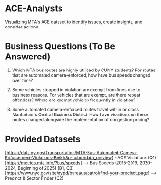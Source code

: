# ACE-Analysts
Visualizing MTA's ACE dataset to identify issues, create insights, and consider actions.

# Business Questions (To Be Answered)
1) Which MTA bus routes are highly utilized by CUNY students? For routes that are automated camera-enforced,
how have bus speeds changed over time?

3) Some vehicles stopped in violation are exempt from fines due to business reasons. For vehicles that are exempt,
are there repeat offenders? Where are exempt vehicles frequently in violation?

5) Some automated camera-enforced routes travel within or cross Manhattan's Central Business District.
How have violations on these routes changed alongside the implementation of congestion pricing?

# Provided Datasets
[https://data.ny.gov/Transportation/MTA-Bus-Automated-Camera-Enforcement-Violations-Be/kh8p-hcbm/data_preview] - ACE Violations (Q1) 
[https://metrics.mta.info/?bus/speeds] --> Bus Speeds (2015-2019, 2020-2024, Beginning of 2025) (Q1, Q3)
[https://www.nyc.gov/site/nypd/bureaus/patrol/find-your-precinct.page] --> Precinct & Sector Finder (Q2)

